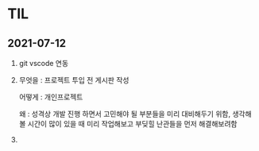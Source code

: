# TIL
## 2021-07-12 
1. git vscode 연동

2. 무엇을 : 프로젝트 투입 전 게시판 작성

   어떻게 : 개인프로젝트
   
   왜 : 성격상 개발 진행 하면서 고민해야 될 부분들을 미리 대비해두기 위함,
        생각해볼 시간이 많이 있을 때 미리 작업해보고 부딪힐 난관들을 먼저 해결해보려함
3. 

